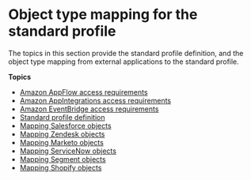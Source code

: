# Object type mapping for the standard profile<a name="object-type-mapping-standard-profile"></a>

The topics in this section provide the standard profile definition, and the object type mapping from external applications to the standard profile\.

**Topics**
+ [Amazon AppFlow access requirements](appflow-access-requirements-profile.md)
+ [Amazon AppIntegrations access requirements](standard-profile-appintegrations-requirements.md)
+ [Amazon EventBridge access requirements](standard-profile-eventbridge-requirements.md)
+ [Standard profile definition](standard-profile-definition.md)
+ [Mapping Salesforce objects](mapping-salesforce-objects.md)
+ [Mapping Zendesk objects](mapping-zendesk-objects.md)
+ [Mapping Marketo objects](mapping-marketo-objects.md)
+ [Mapping ServiceNow objects](mapping-servicenow-objects.md)
+ [Mapping Segment objects](mapping-segment-objects.md)
+ [Mapping Shopify objects](mapping-shopify-objects.md)